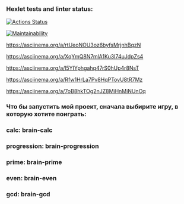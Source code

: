### Hexlet tests and linter status:
[![Actions Status](https://github.com/RadKirill00/frontend-project-44/actions/workflows/hexlet-check.yml/badge.svg)](https://github.com/RadKirill00/frontend-project-44/actions)


[![Maintainability](https://api.codeclimate.com/v1/badges/b32d6e84962891fe332e/maintainability)](https://codeclimate.com/github/RadKirill00/frontend-project-441/maintainability)

https://asciinema.org/a/rtUeoNOU3oz6byfsMrjnhBqzN

https://asciinema.org/a/XqYmQ8N7mlA1Ku3I74uJdpZs4

https://asciinema.org/a/l5YIYphgahq47rS0hUp4r8NsT

https://asciinema.org/a/Rfw1HrLa7Pv8HqPTovU8tR7Mz

 https://asciinema.org/a/7oB8hkTOg2nJZ8MiHnMiNUnOq

### Что бы запустить мой проект, сначала выбирите игру, в которую хотите поиграть:

### calc: brain-calc
### progression:  brain-progression
### prime: brain-prime
### even: brain-even
### gcd: brain-gcd
### 
